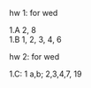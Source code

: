 hw 1: for wed

1.A 2, 8  
1.B 1, 2, 3, 4, 6  

hw 2: for wed  

1.C: 1 a,b; 2,3,4,7, 19  

<!-- 2.A:  1,2,3,5,8   -->
<!--  -->
<!-- hw 3: for friday -->
<!--  -->
<!-- 2A: 11, 15   -->
<!-- 2B: 1, 2, 3, 6, 8   -->
<!-- 2C: 1,2, 4, 8, 9   -->
<!--  -->
<!--  -->
<!-- hw 4: for friday -->
<!--  -->
<!-- 3A: 1, 2, 3, 4, 7, 8   -->
<!-- 3B: 1, 2, 4, 5, 6, 9 -->
<!--  -->
<!-- hw 5: fri -->
<!--  -->
<!-- 3C: 1, 2, 3, 10, 12   -->
<!-- Give the correct statement of 3.64 and its proof. If your version of the book has an error. -->
<!-- 3D: 1, 2, 3, 7, 14, 16, 18   -->
<!--  -->
<!-- hw 6: fri -->
<!--  -->
<!-- 3E: 1, 3, 6, 13 -->
<!-- 3F: 1, 3, 5, 9 -->
<!--  -->
